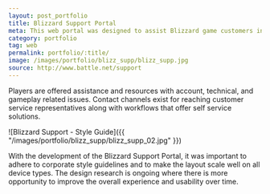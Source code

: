 ```yaml
---
layout: post_portfolio
title: Blizzard Support Portal
meta: This web portal was designed to assist Blizzard game customers in solving their issues to quickly get them back into the game.
category: portfolio
tag: web
permalink: portfolio/:title/
image: /images/portfolio/blizz_supp/blizz_supp.jpg
source: http://www.battle.net/support
---
```


Players are offered assistance and resources with account, technical, and gameplay related issues. Contact channels exist for reaching customer service representatives along with workflows that offer self service solutions.

![Blizzard Support - Style Guide]({{ "/images/portfolio/blizz_supp/blizz_supp_02.jpg" }})

With the development of the Blizzard Support Portal, it was important to adhere to corporate style guidelines and to make the layout scale well on all device types. The design research is ongoing where there is more opportunity to improve the overall experience and usability over time.